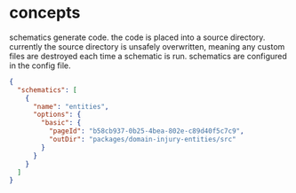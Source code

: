 # concepts

schematics generate code. the code is placed into a source directory. currently the source directory is unsafely overwritten, meaning any custom files are destroyed each time a schematic is run. schematics are configured in the config file.

```json title=".mountnotion.config.json (schematics excerpt)
{
  "schematics": [
    {
      "name": "entities",
      "options": {
        "basic": {
          "pageId": "b58cb937-0b25-4bea-802e-c89d40f5c7c9",
          "outDir": "packages/domain-injury-entities/src"
        }
      }
    }
  ]
}
```
